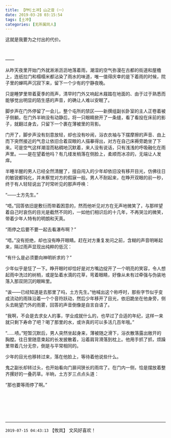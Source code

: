 ```yaml
---
title: 【PM|土冲】山之音（一）
date: 2019-03-28 03:15:54
tags: [土冲]
categories: [无所属同人]
---
```


<p>这就是我要为之付出的代价。</p> 
<p>&nbsp;</p> 
<p>——</p> 
<p>从昨天夜里开始门外就淅淅沥沥地落着雨，潮湿的空气弥漫在古都的街道和屋檐上，连纸拉门和榻榻米都沾染了雨水的味道，唯一值得庆幸的是下着雨的时候，院子里的蝉鸣声沉寂下来，留下一个少有的宁静夜晚。</p> 
<p>只是睡梦里带着夏季的雨声，清早时门外又响起木屐踏在地面的、由于过于熟悉而能够觉出明显的陌生感的声音，的确让人难以安眠了。</p> 
<p>脚步声在门外停留了一会儿，整个屯所的禁区——新撰组副长卧室的主人正卷着被子侧躺，在门外半晌没有动静后，将一只眼睛掀开了一条缝，看了看投在床前的影子，就翻过身去，只留下一个裹在薄被里的背影。</p> 
<p>门开了，脚步声没有刻意放轻，却也没有吵闹，浴衣衣袖与下摆摩擦的声音、由上而下突然接近的气息让依旧合着双眼的人描摹得出，对方在自己床褥旁跪坐了下来。可是空气这样潮湿而粘稠地沉默着，来人没有说话，只有浅浅的呼吸融化在雨声里。——是在望着他吗？有几缕发梢落在侧脸上，柔顺而冰凉的，无端让人发痒。</p> 
<p>半睡半醒的男人已经全然清醒了，擅自闯入的少年却依旧没有移开目光，仿佛往日的敏锐都钝化，并未察觉对方的假寐一般。男人不耐起来，在睁开双眼的前一秒，终于有人轻轻说出了时常听见的那声呼唤：</p> 
<p>“——土方先生。”</p> 
<p>“唔。”回答依旧是敷衍而带着困意的，然而他听见对方在无声地微笑了，与那样望着自己时哀伤的目光是截然不同的，一如他们相识后的十几年，不再哭泣的微笑，带着少年人特有的明朗和天真。</p> 
<p>“雨停之后要不要一起去看瀑布啊？”</p> 
<p>“唔。”没有拒绝，却也没有睁开眼睛。赶在对方重复发问之前，含糊的声音明晰起来，隔过雨声显现出纯粹的低沉：</p> 
<p>“有什么是必须要向神明祈求的？”</p> 
<p>少年似乎是怔了一下。睁开眼时却恰好是对方嘴边绽开了一个明亮的笑容，令人想起雨中洗过的树梢，或是坠着水滴的花草，弯着眼睛，好像从未有过牵强与伪装地落入那双阴沉的眼眸里。</p> 
<p>“诶——已经知道是去那里了吗，土方先生。”他喊出这个称呼时，那些字节似乎变成流动的雨珠沿着一个个音符跃动，然后少年移开了目光，依旧跪坐在他身旁，侧头去眺望门外的雨雾，回答的声音倒像是自言自语了。</p> 
<p>“我啊，不会是去求女人的事，学业成就什么的，也早过了合适的年纪，这样一来就只剩下寿命了吧？喝了那里的水，或许真的可以多活几百年哦。”</p> 
<p>“……啧。”短暂沉默后，男人突然坐起身来，薄被随之滑下，浴衣散落露出敞开的胸膛。往日里随意束起的长发披散着，沿着肩背滑落到枕上。他用手抓了抓，烦躁里带着几分无奈，倒是与平常相同的。</p> 
<p>少年的目光也移转过来，落在他脸上，等待着他说些什么。</p> 
<p>鬼之副长却转过头，也开始看向门扉间狭长的雨帘了。在门内一侧，恰是摆放着整齐摞好的一叠药草。半晌，土方岁三点点头道：</p> 
<p>“那也要等雨停了啊。”</p> 
<p>&nbsp;</p> 
<p>&nbsp;</p> 
<p>&nbsp;</p>

<!-- more -->

---

`2019-07-15 04:43:13` 【攸岚】 文风好喜欢！
